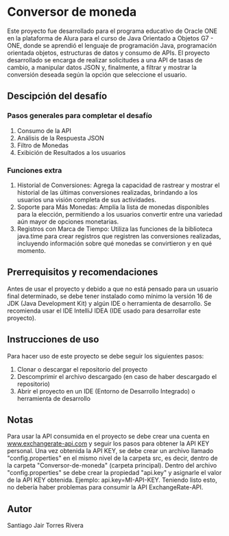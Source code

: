 # Conversor de moneda
Este proyecto fue desarrollado para el programa educativo de Oracle ONE en la plataforma de Alura para el curso de Java Orientado a Objetos G7 - ONE, donde se aprendió el lenguaje de programación Java, programación orientada objetos, estructuras de datos y consumo de APIs. El proyecto desarrollado se encarga de realizar solicitudes a una API de tasas de cambio, a manipular datos JSON y, finalmente, a filtrar y mostrar la conversión deseada según la opción que seleccione el usuario.
## Descipción del desafío
### Pasos generales para completar el desafío
1. Consumo de la API
2. Análisis de la Respuesta JSON
3. Filtro de Monedas
4. Exibición de Resultados a los usuarios
### Funciones extra
1. Historial de Conversiones: Agrega la capacidad de rastrear y mostrar el historial de las últimas conversiones realizadas, brindando a los usuarios una visión completa de sus actividades.
2. Soporte para Más Monedas: Amplía la lista de monedas disponibles para la elección, permitiendo a los usuarios convertir entre una variedad aún mayor de opciones monetarias.
3. Registros con Marca de Tiempo: Utiliza las funciones de la biblioteca java.time para crear registros que registren las conversiones realizadas, incluyendo información sobre qué monedas se convirtieron y en qué momento.
## Prerrequisitos y recomendaciones
Antes de usar el proyecto y debido a que no está pensado para un usuario final determinado, se debe tener instalado como mínimo la versión 16 de JDK (Java Development Kit) y algún IDE o herramienta de desarrollo. Se recomienda usar el IDE IntelliJ IDEA (IDE usado para desarrollar este proyecto).
## Instrucciones de uso
Para hacer uso de este proyecto se debe seguir los siguientes pasos:
1. Clonar o descargar el repositorio del proyecto
2. Descomprimir el archivo descargado (en caso de haber descargado el repositorio)
3. Abrir el proyecto en un IDE (Entorno de Desarrollo Integrado) o herramienta de desarrollo
## Notas
Para usar la API consumida en el proyecto se debe crear una cuenta en www.exchangerate-api.com y seguir los pasos para obtener la API KEY personal. Una vez obtenida la API KEY, se debe crear un archivo llamado "config.properties" en el mismo nivel de la carpeta src, es decir, dentro de la carpeta "Conversor-de-moneda" (carpeta principal). Dentro del archivo "config.properties" se debe crear la propiedad "api.key" y asignarle el valor de la API KEY obtenida. Ejemplo: api.key=MI-API-KEY. Teniendo listo esto, no debería haber problemas para consumir la API ExchangeRate-API.
## Autor
Santiago Jair Torres Rivera
